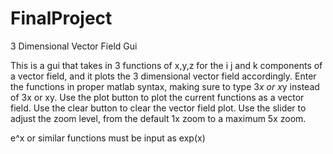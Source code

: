 # FinalProject
3 Dimensional Vector Field Gui

This is a gui that takes in 3 functions of x,y,z for the i j and k components of a vector field,
and it plots the 3 dimensional vector field accordingly. Enter the functions in proper matlab
syntax, making sure to type 3*x or x*y instead of 3x or xy. Use the plot button to plot the current 
functions as a vector field. Use the clear button to clear the vector field plot. Use the slider to
adjust the zoom level, from the default 1x zoom to a maximum 5x zoom.

e^x or similar functions must be input as exp(x)